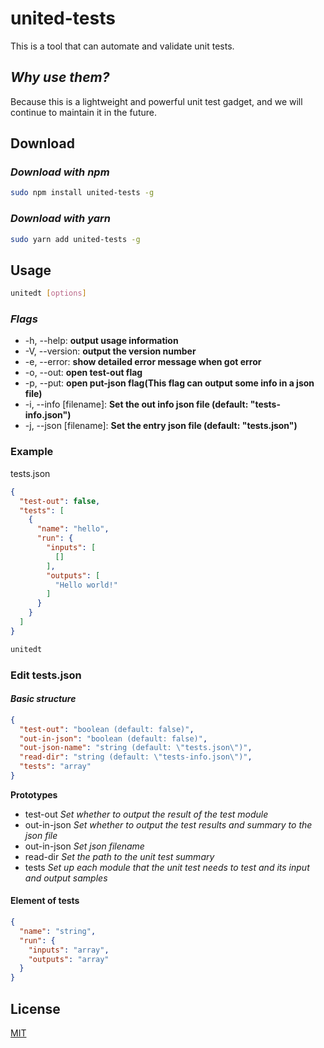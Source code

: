 # united-tests
This is a tool that can automate and validate unit tests.

## _Why use them?_
Because this is a lightweight and powerful unit test gadget, and we will continue to maintain it in the future.

## Download
### _Download with npm_
```bash
sudo npm install united-tests -g
```
### _Download with yarn_
```bash
sudo yarn add united-tests -g
```

## Usage
```bash
unitedt [options]
```
### _Flags_
- -h, --help: __output usage information__
- -V, --version: __output the version number__
- -e, --error: __show detailed error message when got error__
- -o, --out: __open test-out flag__
- -p, --put: __open put-json flag(This flag can output some info in a json file)__
- -i, --info [filename]: __Set the out info json file (default: "tests-info.json")__
- -j, --json [filename]: __Set the entry json file (default: "tests.json")__
### Example
tests.json
```json
{
  "test-out": false,
  "tests": [
    {
      "name": "hello",
      "run": {
        "inputs": [
          []
        ],
        "outputs": [
          "Hello world!"
        ]
      }
    }
  ]
}
```
```bash
unitedt
```

### Edit tests.json
#### _Basic structure_
```json
{
  "test-out": "boolean (default: false)",
  "out-in-json": "boolean (default: false)",
  "out-json-name": "string (default: \"tests.json\")",
  "read-dir": "string (default: \"tests-info.json\")",
  "tests": "array"
}
```
__Prototypes__  
- test-out _Set whether to output the result of the test module_
- out-in-json _Set whether to output the test results and summary to the json file_
- out-in-json _Set json filename_
- read-dir _Set the path to the unit test summary_
- tests _Set up each module that the unit test needs to test and its input and output samples_

#### Element of tests
```json
{
  "name": "string",
  "run": {
    "inputs": "array",
    "outputs": "array"
  }
}
```

## License
[MIT](https://github.com/qianduanXIAOHAOZI/united-tests/blob/master/LICENSE)
